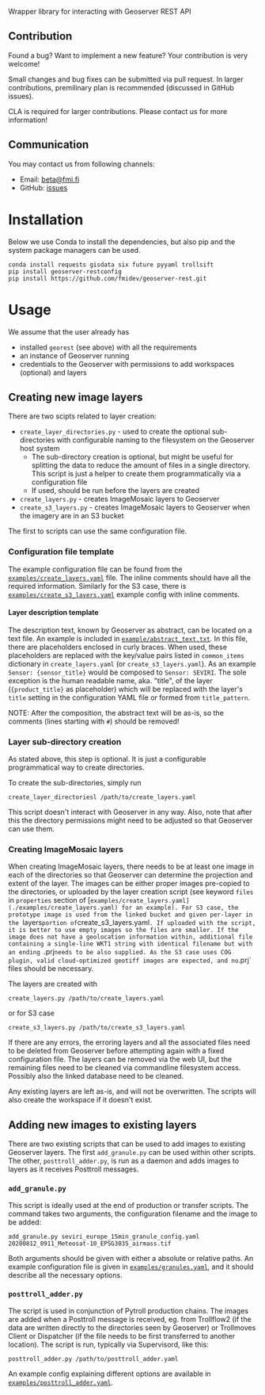 Wrapper library for interacting with Geoserver REST API

## Contribution

Found a bug? Want to implement a new feature? Your contribution is
very welcome!

Small changes and bug fixes can be submitted via pull request. In
larger contributions, premilinary plan is recommended (discussed in
GitHub issues).

CLA is required for larger contributions. Please contact us for more
information!

## Communication

You may contact us from following channels:
* Email: beta@fmi.fi
* GitHub: [issues](../../issues)

# Installation

Below we use Conda to install the dependencies, but also pip and the system package managers can be used.

    conda install requests gisdata six future pyyaml trollsift
    pip install geoserver-restconfig
    pip install https://github.com/fmidev/geoserver-rest.git

# Usage

We assume that the user already has

- installed `georest` (see above) with all the requirements
- an instance of Geoserver running
- credentials to the Geoserver with permissions to add workspaces (optional) and layers

## Creating new image layers

There are two scipts related to layer creation:

- `create_layer_directories.py` - used to create the optional sub-directories with configurable naming to the filesystem on the Geoserver host system
    - The sub-directory creation is optional, but might be useful for splitting the data to reduce the amount of files in a single directory. This script is just a helper to create them programmatically via a configuration file
    - If used, should be run before the layers are created
- `create_layers.py` - creates ImageMosaic layers to Geoserver
- `create_s3_layers.py` - creates ImageMosaic layers to Geoserver when the imagery are in an S3 bucket

The first to scripts can use the same configuration file.

### Configuration file template

The example configuration file can be found from the [`examples/create_layers.yaml`](./examples/create_layers.yaml) file. The inline comments should have all the required information.
Similarly for the S3 case, there is [`examples/create_s3_layers.yaml`](./examples/create_s3_layers.yaml) example config with inline comments.

#### Layer description template

The description text, known by Geoserver as abstract, can be located on a text file. An example is included in [`example/abstract_text.txt`](./examples/abstract_text.txt). In this file, there are placeholders enclosed in curly braces. When used, these placeholders are replaced with the key/value pairs listed in `common_items` dictionary in `create_layers.yaml` (or `create_s3_layers.yaml`). As an example `Sensor: {sensor_title}` would be composed to `Sensor: SEVIRI`. The sole exception is the human readable name, aka. "title",  of the layer (`{product_title}` as placeholder) which will be replaced with the layer's `title` setting in the configuration YAML file or formed from `title_pattern`.

NOTE: After the composition, the abstract text will be as-is, so the comments (lines starting with `#`) should be removed!

### Layer sub-directory creation

As stated above, this step is optional. It is just a configurable programmatical way to create directories.

To create the sub-directories, simply run

    create_layer_directoriesl /path/to/create_layers.yaml

This script doesn't interact with Geoserver in any way. Also, note that after this the directory permissions might need to be adjusted so that Geoserver can use them.

### Creating ImageMosaic layers

When creating ImageMosaic layers, there needs to be at least one image in each of the directories so that Geoserver can determine the projection and extent of the layer. The images can be either proper images pre-copied to the directories, or uploaded by the layer creation script (see keyword `files` in `properties` section of [`examples/create_layers.yaml](./examples/create_layers.yaml) for an example). For S3 case, the prototype image is used from the linked bucket and given per-layer in the `layers` portion of `create_s3_layers.yaml`. If uploaded with the script, it is better to use empty images so the files are smaller. If the image does not have a geolocation information within, additional file containing a single-line WKT1 string with identical filename but with an ending `.prj` needs to be also supplied. As the S3 case uses COG plugin, valid cloud-optimized geotiff images are expected, and no `.prj` files should be necessary.

The layers are created with

    create_layers.py /path/to/create_layers.yaml

or for S3 case

    create_s3_layers.py /path/to/create_s3_layers.yaml

If there are any errors, the erroring layers and all the associated files need to be deleted from Geoserver before attempting again with a fixed configuration file. The layers can be removed via the web UI, but the remaining files need to be cleaned via commandline filesystem access. Possibly also the linked database need to be cleaned.

Any existing layers are left as-is, and will not be overwritten. The scripts will also create the workspace if it doesn't exist.

## Adding new images to existing layers

There are two existing scripts that can be used to add images to existing Geoserver layers. The first `add_granule.py` can be used within other scripts. The other, `posttroll_adder.py`, is run as a daemon and adds images to layers as it receives Posttroll messages.

### `add_granule.py`

This script is ideally used at the end of production or transfer scripts. The command takes two arguments, the configuration filename and the image to be added:

    add_granule.py seviri_europe_15min_granule_config.yaml 20200812_0911_Meteosat-10_EPSG3035_airmass.tif

Both arguments should be given with either a absolute or relative paths. An example configuration file is given in [`examples/granules.yaml`](./examples/granules.yaml), and it should describe all the necessary options.

### `posttroll_adder.py`

The script is used in conjunction of Pytroll production chains. The images are added when a Posttroll message is received, eg. from Trollflow2 (if the data are written directly to the directories seen by Geoserver) or Trollmoves Client or Dispatcher (if the file needs to be first transferred to another location). The script is run, typically via Supervisord, like this:

    posttroll_adder.py /path/to/posttroll_adder.yaml

An example config explaining different options are available in [`examples/posttroll_adder.yaml`](./examples/posttroll_adder.yaml).
